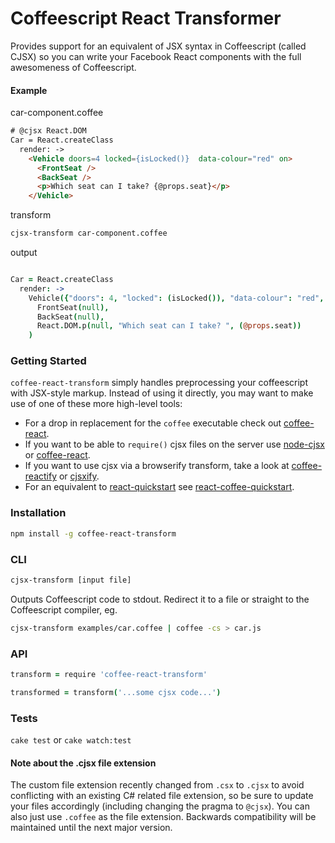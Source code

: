# Coffeescript React Transformer

Provides support for an equivalent of JSX syntax in Coffeescript (called CJSX) so you can write your Facebook React components with the full awesomeness of Coffeescript.

#### Example

car-component.coffee

```html
# @cjsx React.DOM
Car = React.createClass
  render: ->
    <Vehicle doors=4 locked={isLocked()}  data-colour="red" on>
      <FrontSeat />
      <BackSeat />
      <p>Which seat can I take? {@props.seat}</p>
    </Vehicle>
```

transform

```bash
cjsx-transform car-component.coffee
```

output

```coffeescript

Car = React.createClass
  render: ->
    Vehicle({"doors": 4, "locked": (isLocked()), "data-colour": "red", "on": true}, 
      FrontSeat(null), 
      BackSeat(null), 
      React.DOM.p(null, "Which seat can I take? ", (@props.seat))
    )
```

### Getting Started
`coffee-react-transform` simply handles preprocessing your coffeescript with JSX-style markup. Instead of using it directly, you may want to make use of one of these more high-level tools:   
- For a drop in replacement for the `coffee` executable check out [coffee-react](https://github.com/jsdf/coffee-react).  
- If you want to be able to `require()` cjsx files on the server use  [node-cjsx](https://github.com/SimonDegraeve/node-cjsx) or [coffee-react](https://github.com/jsdf/coffee-react).  
- If you want to use cjsx via a browserify transform, take a look at  [coffee-reactify](https://github.com/jsdf/coffee-reactify) or [cjsxify](https://github.com/SimonDegraeve/cjsxify).  
- For an equivalent to [react-quickstart](https://github.com/andreypopp/react-quickstart) see [react-coffee-quickstart](https://github.com/SimonDegraeve/react-coffee-quickstart).  

### Installation
```bash
npm install -g coffee-react-transform
```

### CLI

```bash
cjsx-transform [input file]
```
Outputs Coffeescript code to stdout. Redirect it to a file or straight to the Coffeescript compiler, eg.
```bash
cjsx-transform examples/car.coffee | coffee -cs > car.js
```

### API
```coffeescript
transform = require 'coffee-react-transform'

transformed = transform('...some cjsx code...')
```

### Tests

`cake test` or `cake watch:test`


#### Note about the .cjsx file extension
The custom file extension recently changed from `.csx` to `.cjsx` to avoid conflicting with an existing C# related file extension, so be sure to update your files accordingly (including changing the pragma to  `@cjsx`). You can also just use `.coffee` as the file extension. Backwards compatibility will be maintained until the next major version.

